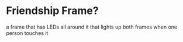 # Friendship Frame?

a frame that has LEDs all around it that lights up both frames when one person touches it
